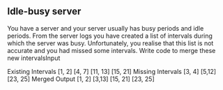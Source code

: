 Idle-busy server
-----------------

You have a server and your server usually has busy periods and idle periods. From the server logs you have created a list of intervals during which the server was busy.
Unfortunately, you realise that this list is not accurate and you had missed some intervals. Write code to merge these new intervalsInput

Existing Intervals [1, 2] [4, 7]  [11, 13] [15, 21]
Missing Intervals [3, 4]  [5,12] [23, 25]
Merged Output [1, 2] [3,13] [15, 21] [23, 25]

